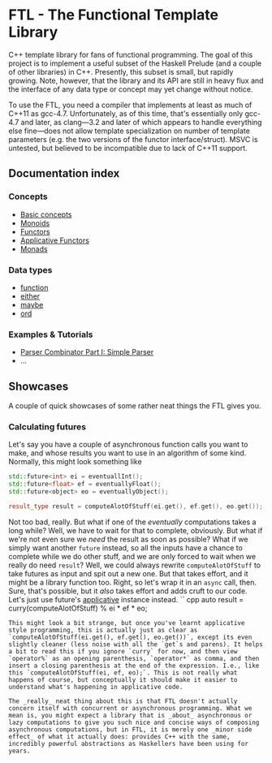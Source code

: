 FTL - The Functional Template Library
=====================================

C++ template library for fans of functional programming. The goal of this project is to implement a useful subset of the Haskell Prelude (and a couple of other libraries) in C++. Presently, this subset is small, but rapidly growing. Note, however, that the library and its API are still in heavy flux and the interface of any data type or concept may yet change without notice.

To use the FTL, you need a compiler that implements at least as much of C++11 as gcc-4.7. Unfortunately, as of this time, that's essentially only gcc-4.7 and later, as clang&mdash;3.2 and later of which appears to handle everything else fine&mdash;does not allow template specialization on number of template parameters (e.g. the two versions of the functor interface/struct). MSVC is untested, but believed to be incompatible due to lack of C++11 support.

Documentation index
-------------------
### Concepts
* [Basic concepts](docs/Concepts.md)
* [Monoids](docs/Monoid.md)
* [Functors](docs/Functor.md)
* [Applicative Functors](docs/Applicative.md)
* [Monads](docs/Monad.md)

### Data types
* [function](docs/Function.md)
* [either](docs/Either.md)
* [maybe](docs/Maybe.md)
* [ord](docs/Ord.md)

### Examples & Tutorials
* [Parser Combinator Part I: Simple Parser](docs/Parsec-I.md)
* ...

Showcases
---------
A couple of quick showcases of some rather neat things the FTL gives you.

### Calculating futures
Let's say you have a couple of asynchronous function calls you want to make, and whose results you want to use in an algorithm of some kind. Normally, this might look something like
```cpp
std::future<int> ei = eventuallInt();
std::future<float> ef = eventuallyFloat();
std::future<object> eo = eventuallyObject();

result_type result = computeAlotOfStuff(ei.get(), ef.get(), eo.get());
```
Not too bad, really. But what if one of the _eventually_ computations takes a long while? Well, we have to wait for that to complete, obviously. But what if we're not even sure we _need_ the result as soon as possible? What if we simply want another `future` instead, so all the inputs have a chance to complete while we do other stuff, and we are only forced to wait when we really do need `result`? Well, we could always rewrite `computeAlotOfStuff` to take futures as input and spit out a new one. But that takes effort, and it might be a library function too. Right, so let's wrap it in an `async` call, then. Sure, that's possible, but it _also_ takes effort and adds cruft to our code. Let's just use future's [applicative](docs/Applicative.md) instance instead.
`` cpp
auto result = curry(computeAlotOfStuff) % ei * ef * eo;
```
This might look a bit strange, but once you've learnt applicative style programming, this is actually just as clear as `computeAlotOfStuff(ei.get(), ef.get(), eo.get())`, except its even slightly cleaner (less noise with all the `get`s and parens). It helps a bit to read this if you ignore `curry` for now, and then view `operator%` as an opening parenthesis, `operator*` as comma, and then insert a closing parenthesis at the end of the expression. I.e., like this `computeAlotOfStuff(ei, ef, eo);`. This is not really what happens of course, but conceptually it should make it easier to understand what's happening in applicative code.

The _really_ neat thing about this is that FTL doesn't actually concern itself with concurrent or asynchronous programming. What we mean is, you might expect a library that is _about_ asynchronous or lazy computations to give you such nice and concise ways of composing asynchronous computations, but in FTL, it is merely one _minor side effect_ of what it actually does: provides C++ with the same, incredibly powerful abstractions as Haskellers have been using for years.


